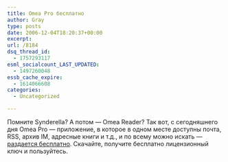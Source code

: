 ```yaml
---
title: Omea Pro бесплатно
author: Gray
type: posts
date: 2006-12-04T18:20:37+00:00
excerpt:
url: /8184
dsq_thread_id:
  - 1757293117
esml_socialcount_LAST_UPDATED:
  - 1497260048
essb_cache_expire:
  - 1614066608
categories:
  - Uncategorized

---
```








Помните Synderella? А потом &#8212; Omea Reader? Так вот, с сегодняшнего дня Omea Pro &#8212; приложение, в которое в одном месте доступны почта, RSS, архив IM, адресные книги и т.д., и по всему можно искать &#8212; <a href="http://www.jetbrains.com/omea/download/download.html" target="_blank">раздается бесплатно</a>. Скачайте, получите бесплатно лицензионный ключ и пользуйтесь.